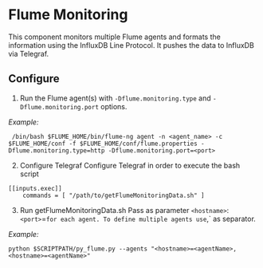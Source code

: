 # Flume Monitoring
This component monitors multiple Flume agents and formats the information using the InfluxDB Line Protocol.
It pushes the data to InfluxDB via Telegraf.


## Configure
1. Run the Flume agent(s) with `-Dflume.monitoring.type` and `-Dflume.monitoring.port` options.

*Example:*
~~~
 /bin/bash $FLUME_HOME/bin/flume-ng agent -n <agent_name> -c $FLUME_HOME/conf -f $FLUME_HOME/conf/flume.properties -Dflume.monitoring.type=http -Dflume.monitoring.port=<port>
~~~

2. Configure Telegraf
Configure Telegraf in order to execute the bash script
~~~
[[inputs.exec]]
    commands = [ "/path/to/getFlumeMonitoringData.sh" ]
~~~

3. Run getFlumeMonitoringData.sh
Pass as parameter `<hostname>`:`<port>`=<agentName>` for each agent. To define multiple agents use `,` as separator.

*Example:*
~~~
python $SCRIPTPATH/py_flume.py --agents "<hostname>=<agentName>,<hostname>=<agentName>"
~~~
